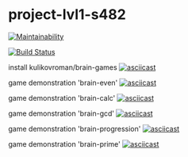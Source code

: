 # project-lvl1-s482
[![Maintainability](https://api.codeclimate.com/v1/badges/4c85d10ecca380b25630/maintainability)](https://codeclimate.com/github/KulikovRV/project-lvl1-s482/maintainability)

[![Build Status](https://travis-ci.org/KulikovRV/project-lvl1-s482.svg?branch=master)](https://travis-ci.org/KulikovRV/project-lvl1-s482)

install kulikovroman/brain-games
[![asciicast](https://asciinema.org/a/Q8QV54HU8D40kARn7Zqx7rUhs.svg)](https://asciinema.org/a/Q8QV54HU8D40kARn7Zqx7rUhs)

game demonstration 'brain-even'
[![asciicast](https://asciinema.org/a/F4h9QGGml65lTCKuvxaIUs54V.svg)](https://asciinema.org/a/F4h9QGGml65lTCKuvxaIUs54V)

game demonstration 'brain-calc'
[![asciicast](https://asciinema.org/a/fW9Gm7stZst018riD56GCWpK8.svg)](https://asciinema.org/a/fW9Gm7stZst018riD56GCWpK8)

game demonstration 'brain-gcd'
[![asciicast](https://asciinema.org/a/r88O9Bw6sxSj7YVyVjEaMhlT2.svg)](https://asciinema.org/a/r88O9Bw6sxSj7YVyVjEaMhlT2)

game demonstration 'brain-progression'
[![asciicast](https://asciinema.org/a/uSTl34nsbheuEc7kuC5EkiIht.svg)](https://asciinema.org/a/uSTl34nsbheuEc7kuC5EkiIht)

game demonstration 'brain-prime'
[![asciicast](https://asciinema.org/a/wCVwdBcn5heMoSM5TxC6hQWV3.svg)](https://asciinema.org/a/wCVwdBcn5heMoSM5TxC6hQWV3)

